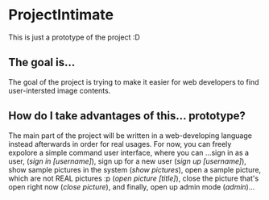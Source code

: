# ProjectIntimate
This is just a prototype of the project :D

<h2>The goal is...</h2>
	The goal of the project is trying to make it easier for web developers to find user-intersted image contents. 

<h2>How do I take advantages of this... prototype?</h2>
	The main part of the project will be written in a web-developing language instead afterwards in order for real usages. For now, you can freely expolore a simple command user interface, where you can 
	...sign in as a user, (<i>sign in [username]</i>), sign up for a new user (<i>sign up [username]</i>), show sample pictures in the system (<i>show pictures</i>), open a sample picture, which are not REAL pictures :p (<i>open picture [title]</i>), close the picture that's open right now (<i>close picture</i>), and finally, open up admin mode (<i>admin</i>)...
